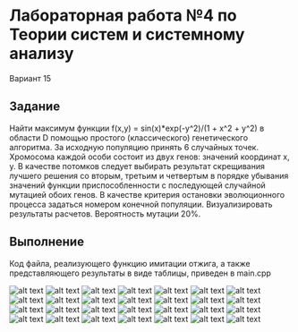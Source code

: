 # Лабораторная работа №4 по Теории систем и системному анализу
Вариант 15
## Задание
Найти максимум функции f(x,y) = sin(x)*exp(-y^2)/(1 + x^2 + y^2) в области D помощью простого (классического) генетического алгоритма. 
За исходную популяцию принять 6 случайных  точек. Хромосома каждой особи состоит из двух генов: 
значений координат x, y. В качестве потомков следует выбирать результат скрещивания лучшего решения 
со вторым, третьим и четвертым в порядке убывания значений функции приспособленности с последующей случайной 
мутацией обоих генов. В качестве критерия остановки эволюционного процесса задаться номером конечной популяции. Визуализировать результаты расчетов.
Вероятность мутации 20%.
 
## Выполнение
Код файла, реализующего функцию имитации отжига, а также представляющего результаты в виде таблицы, приведен в main.cpp

![alt text](screenshots/lab_04_01.png "Таблица для функции для 10 поколений")
![alt text](screenshots/lab_04_02.png "Таблица для функции для 10 поколений")
![alt text](screenshots/lab_04_03.png "Таблица для функции для 10 поколений")
![alt text](screenshots/lab_04_04.png "Таблица для функции для 100 поколений")
![alt text](screenshots/lab_04_05.png "Таблица для функции для 100 поколений")
![alt text](screenshots/lab_04_06.png "Таблица для функции для 100 поколений")
![alt text](screenshots/lab_04_07.png "Таблица для функции для 100 поколений")
![alt text](screenshots/lab_04_08.png "Таблица для функции для 100 поколений")
![alt text](screenshots/lab_04_09.png "Таблица для функции для 100 поколений")
![alt text](screenshots/lab_04_10.png "Таблица для функции для 100 поколений")
![alt text](screenshots/lab_04_11.png "Таблица для функции для 100 поколений")
![alt text](screenshots/lab_04_12.png "Таблица для функции для 100 поколений")
![alt text](screenshots/lab_04_13.png "Таблица для функции для 100 поколений")
![alt text](screenshots/lab_04_14.png "Таблица для функции для 100 поколений")
![alt text](screenshots/lab_04_15.png "Таблица для функции для 100 поколений")
![alt text](screenshots/lab_04_16.png "Таблица для функции для 100 поколений")
![alt text](screenshots/lab_04_17.png "Таблица для функции для 100 поколений")
![alt text](screenshots/lab_04_18.png "Таблица для функции для 100 поколений")
![alt text](screenshots/lab_04_19.png "Таблица для функции для 100 поколений")
![alt text](screenshots/lab_04_20.png "Таблица для функции для 100 поколений")
![alt text](screenshots/lab_04_21.png "Таблица для функции для 100 поколений")
![alt text](screenshots/lab_04_22.png "Таблица для функции для 100 поколений")
![alt text](screenshots/lab_04_23.png "Таблица для функции для 100 поколений")
![alt text](screenshots/lab_04_24.png "Таблица для функции для 100 поколений")
![alt text](screenshots/lab_04_25.png "Таблица для функции для 100 поколений")
![alt text](screenshots/lab_04_26.png "Таблица для функции для 100 поколений")
![alt text](screenshots/lab_04_27.png "Таблица для функции для 100 поколений")
![alt text](screenshots/lab_04_28.png "Таблица для функции для 100 поколений")


